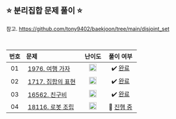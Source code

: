 ## ⭐️ 분리집합 문제 풀이 ⭐️ 

참고. https://github.com/tony9402/baekjoon/tree/main/disjoint_set

<br>

| **번호** | **문제** | **난이도** | **풀이 여부** |
|:--------:|:--------|:----------:|:-----------:|
| 01 | &nbsp;[1976. 여행 가자](https://www.acmicpc.net/problem/1976)&nbsp;&nbsp; | &nbsp;&nbsp;<img src="https://github.com/yuuforest/Baekjoon/assets/97596022/faf1d147-b8a1-40f5-9f8f-604d534ab16c" width="20"/>&nbsp;&nbsp; | &nbsp;✔️ [완료](https://github.com/yuuforest/Baekjoon/blob/main/python/%EB%B6%84%EB%A6%AC%EC%A7%91%ED%95%A9/Prob1976.py)&nbsp; |
| 02 | &nbsp;[1717. 집합의 표현](https://www.acmicpc.net/problem/1717)&nbsp;&nbsp; | &nbsp;&nbsp;<img src="https://github.com/yuuforest/Baekjoon/assets/97596022/85149378-3937-4538-8a9b-1b178253c958" width="20"/>&nbsp;&nbsp; | &nbsp;✔️ [완료](https://github.com/yuuforest/Baekjoon/blob/main/python/%EB%B6%84%EB%A6%AC%EC%A7%91%ED%95%A9/Prob1717.py)&nbsp; |
| 03 | &nbsp;[16562. 친구비](https://www.acmicpc.net/problem/16562)&nbsp;&nbsp; | &nbsp;&nbsp;<img src="https://github.com/yuuforest/Baekjoon/assets/97596022/faf1d147-b8a1-40f5-9f8f-604d534ab16c" width="20"/>&nbsp;&nbsp; | &nbsp;✔️ [완료](https://github.com/yuuforest/Baekjoon/blob/main/python/%EB%B6%84%EB%A6%AC%EC%A7%91%ED%95%A9/Prob16562.py)&nbsp; |
| 04 | &nbsp;[18116. 로봇 조립](https://www.acmicpc.net/problem/18116)&nbsp;&nbsp; | &nbsp;&nbsp;<img src="https://github.com/yuuforest/Baekjoon/assets/97596022/faf1d147-b8a1-40f5-9f8f-604d534ab16c" width="20"/>&nbsp;&nbsp; | &nbsp;💬 [진행 중](https://github.com/yuuforest/Baekjoon/blob/main/python/%EB%B6%84%EB%A6%AC%EC%A7%91%ED%95%A9/Prob18116.py)&nbsp; |
